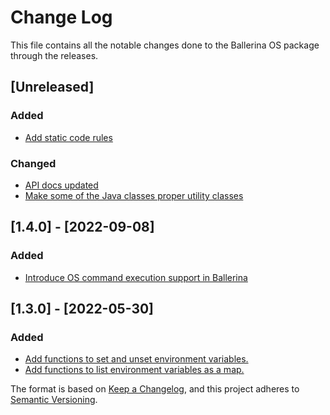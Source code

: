 # Change Log
This file contains all the notable changes done to the Ballerina OS package through the releases.

## [Unreleased]

### Added
- [Add static code rules](https://github.com/ballerina-platform/ballerina-library/issues/7511)

### Changed
- [API docs updated](https://github.com/ballerina-platform/ballerina-standard-library/issues/3463)
- [Make some of the Java classes proper utility classes](https://github.com/ballerina-platform/ballerina-standard-library/issues/5051)

## [1.4.0] - [2022-09-08]

### Added
- [Introduce OS command execution support in Ballerina](https://github.com/ballerina-platform/ballerina-standard-library/issues/2852)

## [1.3.0] - [2022-05-30]

### Added
- [Add functions to set and unset environment variables.](https://github.com/ballerina-platform/ballerina-standard-library/issues/2764)
- [Add functions to list environment variables as a map.](https://github.com/ballerina-platform/ballerina-standard-library/issues/2764)

The format is based on [Keep a Changelog](https://keepachangelog.com/en/1.0.0/), and this project adheres to [Semantic Versioning](https://semver.org/spec/v2.0.0.html).